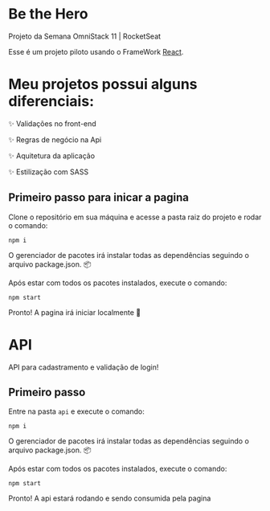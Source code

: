 # Be the Hero
Projeto da Semana OmniStack 11 | RocketSeat

Esse é um projeto piloto usando o FrameWork [React](https://reactjs.org).

# Meu projetos possui alguns diferenciais:

:sparkles: Validações no front-end

:sparkles: Regras de negócio na Api

:sparkles: Aquitetura da aplicação

:sparkles: Estilização com SASS


## Primeiro passo para inicar a pagina

Clone o repositório em sua máquina e acesse a pasta raiz do projeto e rodar o comando:

```shell
npm i
```

O gerenciador de pacotes irá instalar todas as dependências seguindo o arquivo package.json. :package:

Após estar com todos os pacotes instalados, execute o comando:

```shell
npm start
```
Pronto! A pagina irá iniciar localmente :rocket:

# API 
API para cadastramento e validação de login!

## Primeiro passo

Entre na pasta `api` e execute o comando:

```shell
npm i 
```
O gerenciador de pacotes irá instalar todas as dependências seguindo o arquivo package.json. :package:

Após estar com todos os pacotes instalados, execute o comando:

```shell
npm start 
```

Pronto! A api estará rodando e sendo consumida pela pagina


